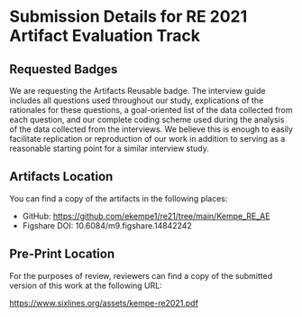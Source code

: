 # Submission Details for RE 2021 Artifact Evaluation Track

## Requested Badges

We are requesting the Artifacts Reusable badge.  The interview guide includes
all questions used throughout our study, explications of the rationales for
these questions, a goal-oriented list of the data collected from each question,
and our complete coding scheme used during the analysis of the data collected
from the interviews.  We believe this is enough to easily facilitate
replication or reproduction of our work in addition to serving as a reasonable
starting point for a similar interview study.


## Artifacts Location

You can find a copy of the artifacts in the following places:

* GitHub: https://github.com/ekempe1/re21/tree/main/Kempe_RE_AE
* Figshare DOI: 10.6084/m9.figshare.14842242


## Pre-Print Location

For the purposes of review, reviewers can find a copy of the submitted version
of this work at the following URL:

https://www.sixlines.org/assets/kempe-re2021.pdf
